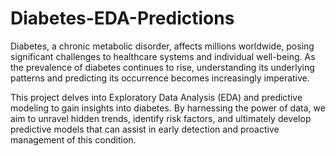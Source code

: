 # Diabetes-EDA-Predictions
Diabetes, a chronic metabolic disorder, affects millions worldwide, posing significant challenges to healthcare systems and individual well-being. As the prevalence of diabetes continues to rise, understanding its underlying patterns and predicting its occurrence becomes increasingly imperative.

This project delves into Exploratory Data Analysis (EDA) and predictive modeling to gain insights into diabetes. By harnessing the power of data, we aim to unravel hidden trends, identify risk factors, and ultimately develop predictive models that can assist in early detection and proactive management of this condition.
